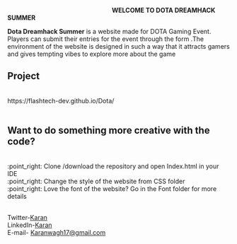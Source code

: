   <!-- hey-->
  <!--okay-->
  &nbsp;&nbsp;&nbsp;&nbsp;&nbsp;&nbsp;&nbsp;&nbsp;&nbsp;&nbsp;&nbsp;&nbsp;&nbsp;&nbsp;&nbsp;&nbsp;&nbsp;&nbsp;&nbsp;&nbsp;&nbsp;&nbsp;&nbsp;&nbsp;&nbsp;&nbsp;&nbsp;&nbsp;&nbsp;&nbsp;&nbsp;&nbsp;&nbsp;&nbsp;&nbsp;&nbsp;&nbsp;&nbsp;&nbsp;&nbsp;&nbsp;&nbsp;&nbsp;&nbsp;&nbsp;&nbsp;&nbsp;&nbsp;&nbsp;&nbsp;&nbsp;&nbsp;&nbsp;&nbsp;&nbsp;&nbsp;&nbsp;&nbsp;&nbsp;&nbsp;**WELCOME TO DOTA DREAMHACK SUMMER**
                               
**Dota Dreamhack Summer** is a website made for DOTA Gaming Event. Players can submit their entries for the event through the form .The environment of the website is designed in such a way that it attracts gamers and gives tempting vibes to explore more about the game
## Project 
 <br/>
   https://flashtech-dev.github.io/Dota/ 
 <br/>
 <br/>
 
## Want to do something more creative with the code?  
<br/>
:point_right: Clone /download the repository and open Index.html in your IDE 
<br/>
:point_right: Change the style of the website from CSS folder 
<br/>
:point_right: Love the font of the website? Go in the Font folder for more details
<br/>
<br/>


 Twitter-[Karan](https://twitter.com/karannwagh) <br/>
 LinkedIn-[Karan](https://www.linkedin.com/in/karan-wagh-130263181/) <br/>
 E-mail- Karanwagh17@gmail.com <br/>





